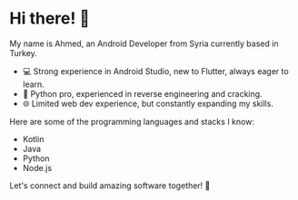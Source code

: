 # Hi there! 👋 

My name is Ahmed, an Android Developer from Syria currently based in Turkey.

- 💻 Strong experience in Android Studio, new to Flutter, always eager to learn.
- 🐍 Python pro, experienced in reverse engineering and cracking.
- 🌐 Limited web dev experience, but constantly expanding my skills.

Here are some of the programming languages and stacks I know:

- Kotlin
- Java
- Python
- Node.js

Let's connect and build amazing software together! 🤝
